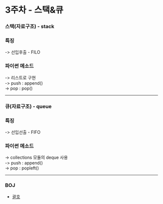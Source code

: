# 3주차 - 스택&큐

### 스택(자료구조) - stack

### 특징
-> 선입후출 - FILO
<br>

### 파이썬 메소드
-> 리스트로 구현
<br>
-> push : append()
<br>
-> pop  : pop()

---


### 큐(자료구조) - queue

### 특징
-> 선입선출 - FIFO


### 파이썬 메소드
-> collections 모듈의 deque 사용
<br>
-> push : append()
<br>
-> pop  : popleft()


---

### BOJ

- [괄호](https://www.acmicpc.net/problem/9012)





